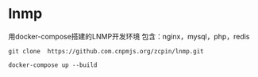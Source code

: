 # lnmp
用docker-compose搭建的LNMP开发环境
包含：nginx，mysql，php，redis

`git clone  https://github.com.cnpmjs.org/zcpin/lnmp.git`

`docker-compose up --build`
